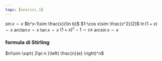 ```yaml
---
tags: [analisi_1]
---
```

$\sin x\sim x$
$b^x-1\sim \frac{x}{\ln b}$
$1-\cos x\sim \frac{x^2}{2}$
$\ln(1+x)\sim x$
$\arctan x\sim x$
$\tan x\sim x$
$(1+x)^c-1\sim cx$
$\arcsin x\sim x$

### formula di Stirling
$n!\sim \sqrt{ 2\pi n }\left( \frac{n}{e} \right)^n$

